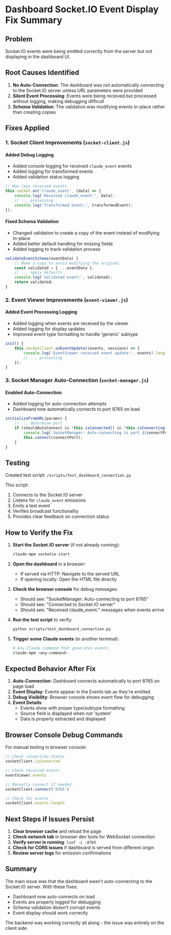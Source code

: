# Dashboard Socket.IO Event Display Fix Summary

## Problem
Socket.IO events were being emitted correctly from the server but not displaying in the dashboard UI.

## Root Causes Identified

1. **No Auto-Connection**: The dashboard was not automatically connecting to the Socket.IO server unless URL parameters were provided
2. **Silent Event Processing**: Events were being received but processed without logging, making debugging difficult
3. **Schema Validation**: The validation was modifying events in-place rather than creating copies

## Fixes Applied

### 1. Socket Client Improvements (`socket-client.js`)

#### Added Debug Logging
- Added console logging for received `claude_event` events
- Added logging for transformed events
- Added validation status logging

```javascript
// Now logs received events
this.socket.on('claude_event', (data) => {
    console.log('Received claude_event:', data);
    // ... processing
    console.log('Transformed event:', transformedEvent);
});
```

#### Fixed Schema Validation
- Changed validation to create a copy of the event instead of modifying in-place
- Added better default handling for missing fields
- Added logging to track validation process

```javascript
validateEventSchema(eventData) {
    // Make a copy to avoid modifying the original
    const validated = { ...eventData };
    // ... apply defaults
    console.log('Validated event:', validated);
    return validated;
}
```

### 2. Event Viewer Improvements (`event-viewer.js`)

#### Added Event Processing Logging
- Added logging when events are received by the viewer
- Added logging for display updates
- Improved event type formatting to handle 'generic' subtype

```javascript
init() {
    this.socketClient.onEventUpdate((events, sessions) => {
        console.log('EventViewer received event update:', events?.length || 0, 'events');
        // ... processing
    });
}
```

### 3. Socket Manager Auto-Connection (`socket-manager.js`)

#### Enabled Auto-Connection
- Added logging for auto-connection attempts
- Dashboard now automatically connects to port 8765 on load

```javascript
initializeFromURL(params) {
    // ... determine port
    if (shouldAutoConnect && !this.isConnected() && !this.isConnecting()) {
        console.log(`SocketManager: Auto-connecting to port ${connectPort}`);
        this.connect(connectPort);
    }
}
```

## Testing

Created test script: `/scripts/test_dashboard_connection.py`

This script:
1. Connects to the Socket.IO server
2. Listens for `claude_event` emissions
3. Emits a test event
4. Verifies broadcast functionality
5. Provides clear feedback on connection status

## How to Verify the Fix

1. **Start the Socket.IO server** (if not already running):
   ```bash
   claude-mpm socketio start
   ```

2. **Open the dashboard** in a browser:
   - If served via HTTP: Navigate to the served URL
   - If opening locally: Open the HTML file directly

3. **Check the browser console** for debug messages:
   - Should see: "SocketManager: Auto-connecting to port 8765"
   - Should see: "Connected to Socket.IO server"
   - Should see: "Received claude_event:" messages when events arrive

4. **Run the test script** to verify:
   ```bash
   python scripts/test_dashboard_connection.py
   ```

5. **Trigger some Claude events** (in another terminal):
   ```bash
   # Any Claude command that generates events
   claude-mpm <any-command>
   ```

## Expected Behavior After Fix

1. **Auto-Connection**: Dashboard connects automatically to port 8765 on page load
2. **Event Display**: Events appear in the Events tab as they're emitted
3. **Debug Visibility**: Browser console shows event flow for debugging
4. **Event Details**: 
   - Events show with proper type/subtype formatting
   - Source field is displayed when not 'system'
   - Data is properly extracted and displayed

## Browser Console Debug Commands

For manual testing in browser console:

```javascript
// Check connection status
socketClient.isConnected

// Check received events
eventViewer.events

// Manually connect if needed
socketClient.connect('8765')

// Check for events
socketClient.events.length
```

## Next Steps if Issues Persist

1. **Clear browser cache** and reload the page
2. **Check network tab** in browser dev tools for WebSocket connection
3. **Verify server is running**: `lsof -i :8765`
4. **Check for CORS issues** if dashboard is served from different origin
5. **Review server logs** for emission confirmations

## Summary

The main issue was that the dashboard wasn't auto-connecting to the Socket.IO server. With these fixes:
- Dashboard now auto-connects on load
- Events are properly logged for debugging
- Schema validation doesn't corrupt events
- Event display should work correctly

The backend was working correctly all along - the issue was entirely on the client side.